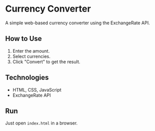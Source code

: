 # Currency Converter

A simple web-based currency converter using the ExchangeRate API.

## How to Use
1. Enter the amount.
2. Select currencies.
3. Click "Convert" to get the result.

## Technologies
- HTML, CSS, JavaScript
- ExchangeRate API

## Run
Just open `index.html` in a browser.
